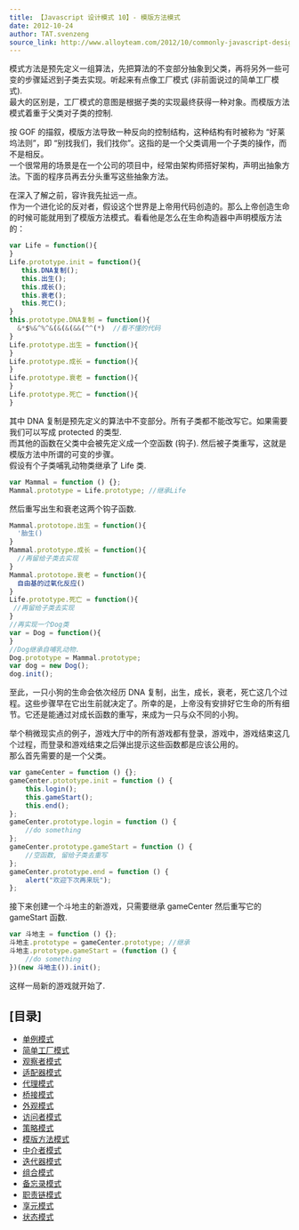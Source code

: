 ```yaml
---
title: 【Javascript 设计模式 10】- 模版方法模式
date: 2012-10-24
author: TAT.svenzeng
source_link: http://www.alloyteam.com/2012/10/commonly-javascript-design-patterns-template-method-pattern/
---
```


<!-- {% raw %} - for jekyll -->

模式方法是预先定义一组算法，先把算法的不变部分抽象到父类，再将另外一些可变的步骤延迟到子类去实现。听起来有点像工厂模式 (非前面说过的简单工厂模式).  
最大的区别是，工厂模式的意图是根据子类的实现最终获得一种对象。而模版方法模式着重于父类对子类的控制.  

按 GOF 的描叙，模版方法导致一种反向的控制结构，这种结构有时被称为 “好莱坞法则”，即 “别找我们，我们找你”。这指的是一个父类调用一个子类的操作，而不是相反。  
一个很常用的场景是在一个公司的项目中，经常由架构师搭好架构，声明出抽象方法。下面的程序员再去分头重写这些抽象方法。

在深入了解之前，容许我先扯远一点。  
作为一个进化论的反对者，假设这个世界是上帝用代码创造的。那么上帝创造生命的时候可能就用到了模版方法模式。看看他是怎么在生命构造器中声明模版方法的：

```javascript
var Life = function(){
}
Life.prototype.init = function(){
   this.DNA复制();
   this.出生();
   this.成长();
   this.衰老();
   this.死亡();
}
this.prototype.DNA复制 = function(){
  &*$%&^%^&(&(&(&&(^^(*)  //看不懂的代码
}
Life.prototype.出生 = function(){
}
Life.prototype.成长 = function(){
}
Life.prototype.衰老 = function(){
}
Life.prototype.死亡 = function(){
}
```

其中 DNA 复制是预先定义的算法中不变部分。所有子类都不能改写它。如果需要我们可以写成 protected 的类型.  
而其他的函数在父类中会被先定义成一个空函数 (钩子). 然后被子类重写，这就是模版方法中所谓的可变的步骤。  
假设有个子类哺乳动物类继承了 Life 类.

```javascript
var Mammal = function () {};
Mammal.prototype = Life.prototype; //继承Life
```

然后重写出生和衰老这两个钩子函数.

```javascript
Mammal.prototope.出生 = function(){
  '胎生()
}
Mammal.prototype.成长 = function(){
  //再留给子类去实现
}
Mammal.prototope.衰老 = function(){
  自由基的过氧化反应()
}
Life.prototype.死亡 = function(){
 //再留给子类去实现
}
//再实现一个Dog类
var = Dog = function(){
}
//Dog继承自哺乳动物.
Dog.prototype = Mammal.prototype;
var dog = new Dog();
dog.init();
```

至此，一只小狗的生命会依次经历 DNA 复制，出生，成长，衰老，死亡这几个过程。这些步骤早在它出生前就决定了。所幸的是，上帝没有安排好它生命的所有细节。它还是能通过对成长函数的重写，来成为一只与众不同的小狗。

举个稍微现实点的例子，游戏大厅中的所有游戏都有登录，游戏中，游戏结束这几个过程，而登录和游戏结束之后弹出提示这些函数都是应该公用的。  
那么首先需要的是一个父类。

```javascript
var gameCenter = function () {};
gameCenter.ptototype.init = function () {
    this.login();
    this.gameStart();
    this.end();
};
gameCenter.prototype.login = function () {
    //do something
};
gameCenter.prototype.gameStart = function () {
    //空函数, 留给子类去重写
};
gameCenter.prototype.end = function () {
    alert("欢迎下次再来玩");
};
```

接下来创建一个斗地主的新游戏，只需要继承 gameCenter 然后重写它的 gameStart 函数.

```javascript
var 斗地主 = function () {};
斗地主.prototype = gameCenter.prototype; //继承
斗地主.prototype.gameStart = (function () {
    //do something
})(new 斗地主()).init();
```

这样一局新的游戏就开始了.

## \[目录]

-   [单例模式](http://www.alloyteam.com/2012/10/common-javascript-design-patterns/ "单例模式")
-   [简单工厂模式](http://www.alloyteam.com/2012/10/commonly-javascript-design-patterns-simple-factory-pattern/ "简单工厂模式")
-   [观察者模式](http://www.alloyteam.com/2012/10/commonly-javascript-design-pattern-observer-mode/ "观察者模式")
-   [适配器模式](http://www.alloyteam.com/2012/10/commonly-javascript-design-patterns-adapter-mode/ "适配器模式")
-   [代理模式](http://www.alloyteam.com/2012/10/commonly-javascript-design-patterns-proxy-mode/ "代理模式")
-   [桥接模式](http://www.alloyteam.com/2012/10/commonly-javascript-design-mode-bridge-mode/ "桥接模式")
-   [外观模式](http://www.alloyteam.com/2012/10/commonly-javascript-design-patterns-appearance-mode/ "外观模式")
-   [访问者模式](http://www.alloyteam.com/2012/10/commonly-javascript-design-patterns-the-visitor-pattern/ "访问者模式")
-   [策略模式](http://www.alloyteam.com/2012/10/commonly-javascript-design-patterns-strategy-mode/ "策略模式")
-   [模版方法模式](http://www.alloyteam.com/2012/10/commonly-javascript-design-patterns-template-method-pattern/ "模版方法模式")
-   [中介者模式](http://www.alloyteam.com/2012/10/javascript-design-pattern-intermediary-model/ "中介者模式")
-   [迭代器模式](http://www.alloyteam.com/2012/10/commonly-javascript-design-patterns-iterator-mode/ "迭代器模式")
-   [组合模式](http://www.alloyteam.com/2012/10/commonly-javascript-design-patterns-combined-mode/ "组合模式")
-   [备忘录模式](http://www.alloyteam.com/2012/10/commonly-javascript-design-patterns-memorandum-mode/ "备忘录模式")
-   [职责链模式](http://www.alloyteam.com/2012/10/commonly-javascript-design-patterns-duty-chain/ "职责链模式")
-   [享元模式](http://www.alloyteam.com/2012/10/commonly-javascript-design-patterns-flyweight/ "享元模式")
-   [状态模式](http://www.alloyteam.com/2012/10/commonly-javascript-design-patterns-state-mode/ "状态模式")


<!-- {% endraw %} - for jekyll -->
